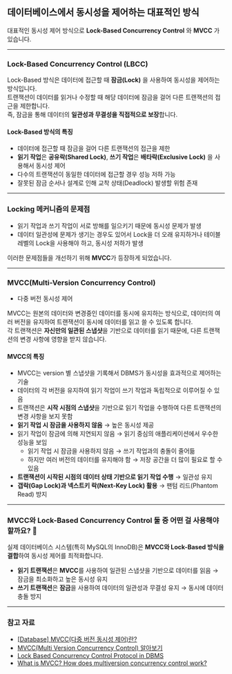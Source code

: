 ## 데이터베이스에서 동시성을 제어하는 대표적인 방식

대표적인 동시성 제어 방식으로 **Lock-Based Concurrency Control** 와 **MVCC** 가 있습니다.

---

### Lock-Based Concurrency Control (LBCC)
Lock-Based 방식은 데이터에 접근할 때 **잠금(Lock)** 을 사용하여 동시성을 제어하는 방식입니다.  
트랜잭션이 데이터를 읽거나 수정할 때 해당 데이터에 잠금을 걸어 다른 트랜잭션의 접근을 제한합니다.  
즉, 잠금을 통해 데이터의 **일관성과 무결성을 직접적으로 보장**합니다.

#### Lock-Based 방식의 특징
- 데이터에 접근할 때 잠금을 걸어 다른 트랜잭션의 접근을 제한
- **읽기 작업**은 **공유락(Shared Lock)**, **쓰기 작업**은 **배타락(Exclusive Lock)** 을 사용해서 동시성 제어
- 다수의 트랜잭션이 동일한 데이터에 접근할 경우 성능 저하 가능
- 잘못된 잠금 순서나 설계로 인해 교착 상태(Deadlock) 발생할 위험 존재

---

### Locking 메커니즘의 문제점
- 읽기 작업과 쓰기 작업이 서로 방해를 일으키기 때문에 동시성 문제가 발생
- 데이터 일관성에 문제가 생기는 경우도 있어서 Lock을 더 오래 유지하거나 테이블 레벨의 Lock을 사용해야 하고, 동시성 저하가 발생

이러한 문제점들을 개선하기 위해 **MVCC**가 등장하게 되었습니다.

---

### MVCC(Multi-Version Concurrency Control) 
- 다중 버전 동시성 제어

MVCC는 원본의 데이터와 변경중인 데이터를 동시에 유지하는 방식으로, 데이터의 여러 버전을 유지하여 트랜잭션이 동시에 데이터를 읽고 쓸 수 있도록 합니다.  
각 트랜잭션은 **자신만의 일관된 스냅샷**을 기반으로 데이터를 읽기 때문에, 다른 트랜잭션의 변경 사항에 영향을 받지 않습니다.

#### MVCC의 특징
- MVCC는 version 별 스냅샷을 기록해서 DBMS가 동시성을 효과적으로 제어하는 기술
- 데이터의 각 버전을 유지하여 읽기 작업이 쓰기 작업과 독립적으로 이루어질 수 있음
- 트랜잭션은 **시작 시점의 스냅샷**을 기반으로 읽기 작업을 수행하여 다른 트랜잭션의 변경 사항을 보지 못함
- **읽기 작업 시 잠금을 사용하지 않음** → 높은 동시성 제공
- 읽기 작업이 잠금에 의해 지연되지 않음 → 읽기 중심의 애플리케이션에서 우수한 성능을 보임
  - 읽기 작업 시 잠금을 사용하지 않음 → 쓰기 작업과의 충돌이 줄어듦
  - 하지만 여러 버전의 데이터를 유지해야 함 → 저장 공간을 더 많이 필요로 할 수 있음
- **트랜잭션이 시작된 시점의 데이터 상태 기반으로 읽기 작업 수행** → 일관성 유지
- **갭락(Gap Lock)과 넥스트키 락(Next-Key Lock) 활용** → 팬텀 리드(Phantom Read) 방지

---

### MVCC와 Lock-Based Concurrency Control 둘 중 어떤 걸 사용해야 할까요? 🤔
실제 데이터베이스 시스템(특히 MySQL의 InnoDB)은 **MVCC와 Lock-Based 방식을 결합**하여 동시성 제어를 최적화합니다.

- **읽기 트랜잭션**은 **MVCC**를 사용하여 일관된 스냅샷을 기반으로 데이터를 읽음 → 잠금을 최소화하고 높은 동시성 유지
- **쓰기 트랜잭션**은 **잠금**을 사용하여 데이터의 일관성과 무결성 유지 → 동시에 데이터 충돌 방지

---

### 참고 자료
- [[Database] MVCC(다중 버전 동시성 제어)란?](https://mangkyu.tistory.com/53)
- [MVCC(Multi Version Concurrency Control) 알아보기](https://monday9pm.com/mvcc-multi-version-concurrency-control-%EC%95%8C%EC%95%84%EB%B3%B4%EA%B8%B0-e4102cd97e59)
- [Lock Based Concurrency Control Protocol in DBMS](https://www.geeksforgeeks.org/lock-based-concurrency-control-protocol-in-dbms/)
- [What is MVCC? How does multiversion concurrency control work?](https://www.theserverside.com/blog/Coffee-Talk-Java-News-Stories-and-Opinions/What-is-MVCC-How-does-Multiversion-Concurrencty-Control-work)
